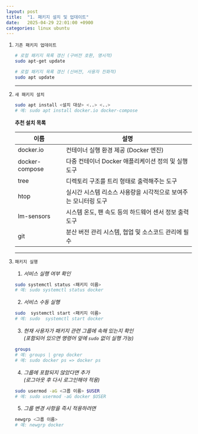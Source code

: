 ```yaml
---
layout: post
title:  "1. 패키지 설치 및 업데이트"
date:   2025-04-29 22:01:00 +0900
categories: linux ubuntu
---
```

1. `기존 패키지 업데이트`

    ```bash
    # 로컬 패키지 목록 갱신 (구버전 호환, 명시적)
    sudo apt-get update

    # 로컬 패키지 목록 갱신 (신버전, 사용자 친화적)
    sudo apt update
    ```

    ---

2. `새 패키지 설치`
   
    ```bash
    sudo apt install <설치 대상> <..> <..>
    # 예: sudo apt install docker.io docker-compose
    ```

    **추천 설치 목록**

    | 이름           | 설명 |
    |----------------|------|
    | docker.io      | 컨테이너 실행 환경 제공 (Docker 엔진) |
    | docker-compose | 다중 컨테이너 Docker 애플리케이션 정의 및 실행 도구 |
    | tree           | 디렉토리 구조를 트리 형태로 출력해주는 도구 |
    | htop           | 실시간 시스템 리소스 사용량을 시각적으로 보여주는 모니터링 도구 |
    | lm-sensors     | 시스템 온도, 팬 속도 등의 하드웨어 센서 정보 출력 도구 |
    | git            | 분산 버전 관리 시스템, 협업 및 소스코드 관리에 필수 |

    ---

3. `패키지 실행`

    1. *서비스 실행 여부 확인*

    ```bash
    sudo systemctl status <패키지 이름>
    # 예: sudo systemctl status docker
    ```

    2. *서비스 수동 실행*

    ```bash
    sudo  systemctl start <패키지 이름>
    # 예: sudo  systemctl start docker
    ```

    3. *현재 사용자가 패키지 관련 그룹에 속해 있는지 확인  
    (포함되어 있으면 명령어 앞에 `sudo` 없이 실행 가능)*

    ```bash
    groups
    # 예: groups | grep docker
    # 예: sudo docker ps => docker ps
    ```

    4. *그룹에 포함되지 않았다면 추가  
    (로그아웃 후 다시 로그인해야 적용)*

    ```bash
    sudo usermod -aG <그룹 이름> $USER
    # 예: sudo usermod -aG docker $USER
    ```

    5. *그룹 변경 사항을 즉시 적용하려면*

    ```bash
    newgrp <그룹 이름>
    # 예: newgrp docker
    ```